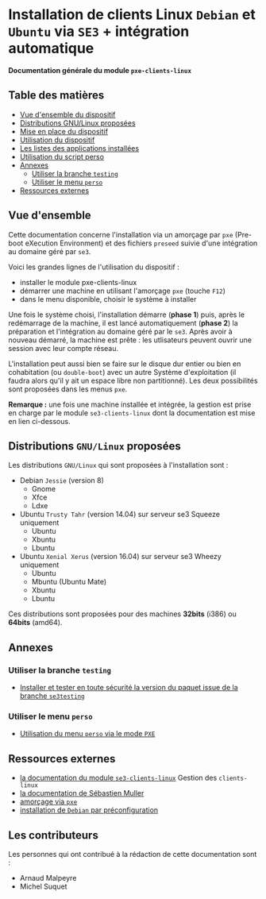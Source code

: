 # Installation de clients Linux `Debian` et `Ubuntu` via `SE3` + intégration automatique


**Documentation générale du module `pxe-clients-linux`**


## Table des matières

* [Vue d'ensemble du dispositif](#vue-densemble)
* [Distributions GNU/Linux proposées](#distributions-gnulinux-proposées)
* [Mise en place du dispositif](misenplace.md#mise-en-place-du-dispositif-dinstallation-de-clients-gnulinux)
* [Utilisation du dispositif](utilisation.md#utilisation-du-dispositif-dinstallation-de-clients-gnulinux)
* [Les listes des applications installées](listeapplis.md#liste-des-applications-à-installer)
* [Utilisation du script perso](messcripts.md#lancement-dun-script-perso-en-fin-de-post-installation-des-clients-linux)
* [Annexes](#annexes)
    * [Utiliser la branche `testing`](#utiliser-la-branche-testing)
    * [Utiliser le menu `perso`](#utiliser-le-menu-perso)
* [Ressources externes](#ressources-externes)


## Vue d'ensemble

Cette documentation concerne l'installation via un amorçage par `pxe` (Pre-boot eXecution Environment) et des fichiers `preseed` suivie d'une intégration au domaine géré par `se3`.

Voici les grandes lignes de l'utilisation du dispositif :

* installer le module pxe-clients-linux
* démarrer une machine en utilisant l'amorçage `pxe` (touche `F12`)
* dans le menu disponible, choisir le système à installer

Une fois le système choisi, l'installation démarre (**phase 1**) puis, après le redémarrage de la machine, il est lancé automatiquement (**phase 2**) la préparation et l'intégration au domaine géré par le `se3`. Après avoir à nouveau démarré, la machine est prête : les utlisateurs peuvent ouvrir une session avec leur compte réseau.

L'installation peut aussi bien se faire sur le disque dur entier ou bien en cohabitation (ou `double-boot`) avec un autre Système d'exploitation (il faudra alors qu'il y ait un espace libre non partitionné). Les deux possibilités sont proposées dans les menus `pxe`.

**Remarque :** une fois une machine installée et intégrée, la gestion est prise en charge par le module `se3-clients-linux` dont la documentation est mise en lien ci-dessous.


## Distributions `GNU/Linux` proposées

Les distributions `GNU/Linux` qui sont proposées à l'installation sont :

* Debian `Jessie` (version 8)
    * Gnome
    * Xfce
    * Ldxe
* Ubuntu `Trusty Tahr` (version 14.04) sur serveur se3 Squeeze uniquement
    * Ubuntu
    * Xbuntu
    * Lbuntu
* Ubuntu `Xenial Xerus` (version 16.04) sur serveur se3 Wheezy uniquement
    * Ubuntu
    * Mbuntu (Ubuntu Mate)
    * Xbuntu
    * Lbuntu


Ces distributions sont proposées pour des machines **32bits** (i386) ou **64bits** (amd64).


## Annexes

### Utiliser la branche `testing`

* [Installer et tester en toute sécurité la version du paquet issue de la branche `se3testing`](testing.md#installer-et-tester-en-toute-sécurité-la-version-du-paquet-issue-de-la-branche-se3testing)

### Utiliser le menu `perso`

* [Utilisation du menu `perso` via le mode `PXE`](pxeperso.md#menu-pxe-persomenu)


## Ressources externes

* [la documentation du module `se3-clients-linux`](../se3-clients-linux/README.md#gestion-des-stations-de-travail-debian-ou-ubuntu-dans-un-domaine-sambaÉdu-avec-le-paquet-se3-clients-linux) Gestion des `clients-linux`
* [la documentation de Sébastien Muller](http://www-annexe.ac-rouen.fr/productions/tice/SE3_install_wheezy_pxe_web_gen_web/co/SE3_install_wheezy_pxe_web.html)
* [amorçage via `pxe`](https://fr.wikipedia.org/wiki/Preboot_Execution_Environment)
* [installation de `Debian` par préconfiguration](https://www.debian.org/releases/jessie/amd64/apb.html.fr)


## Les contributeurs

Les personnes qui ont contribué à la rédaction de cette documentation sont :

* Arnaud Malpeyre
* Michel Suquet
